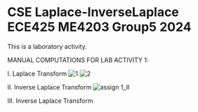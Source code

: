 # CSE Laplace-InverseLaplace ECE425 ME4203 Group5 2024
This is a laboratory activity.

MANUAL COMPUTATIONS FOR LAB ACTIVITY 1:

I. Laplace Transform
![1](https://github.com/miws14/CSE_Laplace-InverseLaplace_ECE425_ME4203_Group5_2024/assets/159778374/85c49003-c2dd-4386-83a9-be53e47fbc1d)
![2](https://github.com/miws14/CSE_Laplace-InverseLaplace_ECE425_ME4203_Group5_2024/assets/159778374/574952a7-c110-4ede-93c6-4d451cfa35ae)

II. Inverse Laplace Transform
![assign 1_II](https://github.com/miws14/CSE_Laplace-InverseLaplace_ECE425_ME4203_Group5_2024/assets/161241151/b41709df-5a8e-40ff-9640-26defd0edacf)

III. Inverse Laplace Transform
